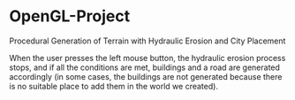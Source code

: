 # OpenGL-Project
Procedural Generation of Terrain with Hydraulic Erosion and City Placement

When the user presses the left mouse button, the hydraulic erosion process stops,
and if all the conditions are met, buildings and a road are generated accordingly 
(in some cases, the buildings are not generated because there is no suitable place to add them in the world we created).
